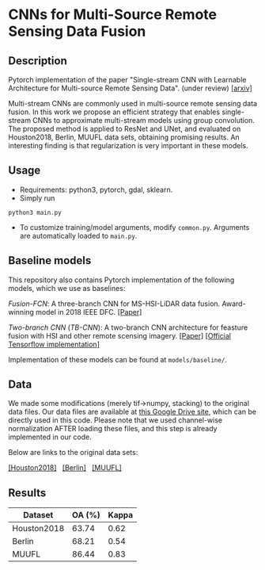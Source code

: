 # CNNs for Multi-Source Remote Sensing Data Fusion

## Description

Pytorch implementation of the paper "Single-stream CNN with Learnable Architecture for Multi-source Remote Sensing Data". (under review) [[arxiv]](http://arxiv.org/abs/2109.06094)

Multi-stream CNNs are commonly used in multi-source remote sensing data fusion. In this work we propose an efficient strategy that enables single-stream CNNs to approximate multi-stream models using group convolution. The proposed method is applied to ResNet and UNet, and evaluated on Houston2018, Berlin, MUUFL data sets, obtaining promising results. An interesting finding is that regularization is very important in these models. 

## Usage
- Requirements: python3, pytorch, gdal, sklearn. 
- Simply run 
```
python3 main.py
```
- To customize training/model arguments, modify ```common.py```. Arguments are automatically loaded to ```main.py```.

## Baseline models

This repository also contains Pytorch implementation of the following models, which we use as baselines: 

_Fusion-FCN_: A three-branch CNN for MS-HSI-LiDAR data fusion. Award-winning model in 2018 IEEE DFC. [[Paper]](https://ieeexplore.ieee.org/abstract/document/8518295/)

_Two-branch CNN_ (_TB-CNN_): A two-branch CNN architecture for feasture fusion with HSI and other remote scensing imagery. [[Paper]](https://ieeexplore.ieee.org/abstract/document/8518295/) [[Official Tensorflow implementation]](https://github.com/Hsuxu/Two-branch-CNN-Multisource-RS-classification)

Implementation of these models can be found at ```models/baseline/```. 

## Data
We made some modifications (merely tif→numpy, stacking) to the original data files. Our data files are available at [this Google Drive site](https://drive.google.com/drive/folders/1urY6Pjba3mStDcRphIfkNf50295aW2o2?usp=sharing), which can be directly used in this code. Please note that we used channel-wise normalization AFTER loading these files, and this step is already implemented in our code. 

Below are links to the original data sets:

[[Houston2018]](https://ieee-dataport.org/open-access/2018-ieee-grss-data-fusion-challenge-%E2%80%93-fusion-multispectral-lidar-and-hyperspectral-data) &nbsp;
[[Berlin]](https://github.com/danfenghong/ISPRS_S2FL) &nbsp;
[[MUUFL]](https://github.com/GatorSense/MUUFLGulfport/tree/master/MUUFLGulfportSceneLabels) &nbsp;

## Results

| Dataset | OA (%) | Kappa |
| --- | ----------- | ----- |
| Houston2018 | 63.74 | 0.62 |
| Berlin | 68.21 | 0.54 |
| MUUFL | 86.44 | 0.83 |
